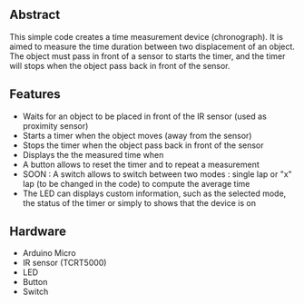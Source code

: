 Abstract
---
This simple code creates a time measurement device (chronograph). It is aimed to measure the time duration between two displacement of an object.
The object must pass in front of a sensor to starts the timer, and the timer will stops when the object pass back in front of the sensor.


Features
---
- Waits for an object to be placed in front of the IR sensor (used as proximity sensor)
- Starts a timer when the object moves (away from the sensor)
- Stops the timer when the object pass back in front of the sensor
- Displays the the measured time when
- A button allows to reset the timer and to repeat a measurement
- SOON : A switch allows to switch between two modes : single lap or "x" lap (to be changed in the code) to compute the average time
- The LED can displays custom information, such as the selected mode, the status of the timer or simply to shows that the device is on


Hardware
---
- Arduino Micro
- IR sensor (TCRT5000)
- LED
- Button
- Switch
